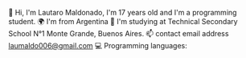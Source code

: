 
🙋 Hi, I'm Lautaro Maldonado, I'm 17 years old and I'm a programming student.
🌍 I'm from Argentina
📝 I'm studying at Technical Secondary School N°1 Monte Grande, Buenos Aires.
📫 contact email address laumaldo006@gmail.com
💻 Programming languages:
